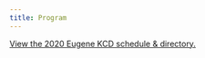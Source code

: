 ```yaml
---
title: Program
---
```

<a id="sched-embed" href="https://2020eugenekcd.sched.com/">View the 2020 Eugene KCD schedule &amp; directory.</a><script type="text/javascript" src="//https:2020eugenekcd.sched.com/js/embed.js"></script>
